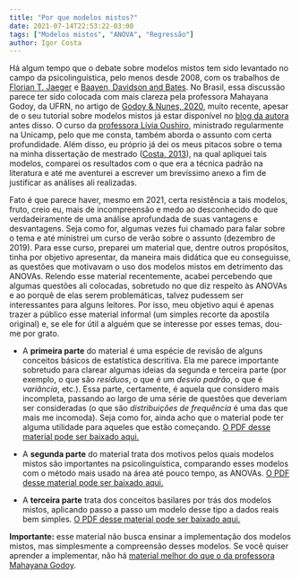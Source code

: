 ```yaml
---
title: "Por que modelos mistos?"
date: 2021-07-14T22:53:22-03:00
tags: ["Modelos mistos", "ANOVA", "Regressão"]
author: Igor Costa
---
```


Há algum tempo que o debate sobre modelos mistos tem sido levantado no campo da psicolinguística, pelo menos desde 2008, com os trabalhos de [Florian T. Jaeger](https://www.researchgate.net/publication/259810908_Categorical_Data_Analysis_Away_from_ANOVAs_transformation_or_not_and_towards_Logit_Mixed_Models) e [Baayen, Davidson and Bates](https://www.sciencedirect.com/science/article/pii/S0749596X07001398). No Brasil, essa discussão parece ter sido colocada com mais clareza pela professora Mahayana Godoy, da UFRN, no artigo de [Godoy & Nunes, 2020](https://revista.abralin.org/index.php/abralin/article/view/1388), muito recente, apesar de o seu tutorial sobre modelos mistos já estar disponível no [blog da autora](https://mahayana.me/) antes disso. O curso da [professora Lívia Oushiro](https://oushiro.github.io/pt/), ministrado regularmente na Unicamp, pelo que me consta, também aborda o assunto com certa profundidade. Além disso, eu próprio já dei os meus pitacos sobre o tema na minha dissertação de mestrado ([Costa, 2013](https://www.maxwell.vrac.puc-rio.br/colecao.php?strSecao=resultado&nrSeq=23890@1)), na qual apliquei tais modelos, comparei os resultados com o que era a técnica padrão na literatura e até me aventurei a escrever um brevíssimo anexo a fim de justificar as análises ali realizadas.

Fato é que parece haver, mesmo em 2021, certa resistência a tais modelos, fruto, creio eu, mais de incompreensão e medo ao desconhecido do que verdadeiramente de uma análise aprofundada de suas vantagens e desvantagens. Seja como for, algumas vezes fui chamado para falar sobre o tema e até ministrei um curso de verão sobre o assunto (dezembro de 2019). Para esse curso, preparei um material que, dentre outros propósitos, tinha por objetivo apresentar, da maneira mais didática que eu conseguisse, as questões que motivavam o uso dos modelos mistos em detrimento das ANOVAs. Relendo esse material recentemente, acabei percebendo que algumas questões ali colocadas, sobretudo no que diz respeito às ANOVAs e ao porquê de elas serem problemáticas, talvez pudessem ser interessantes para alguns leitores. Por isso, meu objetivo aqui é apenas trazer a público esse material informal (um simples recorte da apostila original) e, se ele for útil a alguém que se interesse por esses temas, dou-me por grato.

- A **primeira parte** do material é uma espécie de revisão de alguns conceitos básicos de estatística descritiva. Ela me parece importante sobretudo para clarear algumas ideias da segunda e terceira parte (por exemplo, o que são *resíduos*, o que é um *desvio padrão*, o que é *variância*, etc.). Essa parte, certamente, é aquela que considero mais incompleta, passando ao largo de uma série de questões que deveriam ser consideradas (o que são *distribuições de frequência* é uma das que mais me incomoda). Seja como for, ainda acho que o material pode ter alguma utilidade para aqueles que estão começando. [O PDF desse material pode ser baixado aqui.](https://github.com/igordeo-costa/Modelos-Mistos-com-R/raw/master/Introdu%C3%A7%C3%A3o.pdf)

- A **segunda parte** do material trata dos motivos pelos quais modelos mistos são importantes na psicolinguística, comparando esses modelos com o método mais usado na área até pouco tempo, as ANOVAs. [O PDF desse material pode ser baixado aqui.](https://github.com/igordeo-costa/Modelos-Mistos-com-R/raw/master/ANOVA%20e%20Modelos%20Mistos.pdf)

- A **terceira parte** trata dos conceitos basilares por trás dos modelos mistos, aplicando passo a passo um modelo desse tipo a dados reais bem simples. [O PDF desse material pode ser baixado aqui.](https://github.com/igordeo-costa/Modelos-Mistos-com-R/raw/master/ModelosMistos.pdf)

**Importante:** esse material não busca ensinar a implementação dos modelos mistos, mas simplesmente a compreensão desses modelos. Se você quiser aprender a implementar, não há [material melhor do que o da professora Mahayana Godoy](https://mahayana.me/mlm/).
